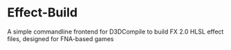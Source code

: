 # Effect-Build
A simple commandline frontend for D3DCompile to build FX 2.0 HLSL effect files, designed for FNA-based games

